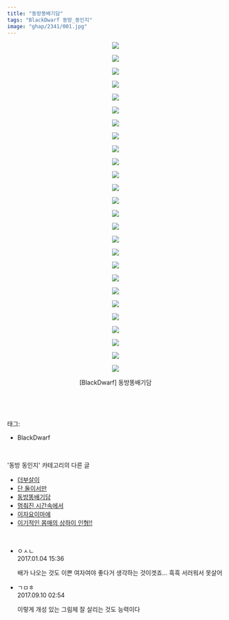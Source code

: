 ```yaml
---
title: "동방똥배기담"
tags: "BlackDwarf 동방_동인지"
image: "ghap/2341/001.jpg"
---
```

<div class="article">
<p style="text-align: center; clear: none; float: none;"><img src="{{ site.nasurl }}/ghap/2341/001.jpg"/></p>
<p style="text-align: center; clear: none; float: none;"><img src="{{ site.nasurl }}/ghap/2341/002.jpg"/></p>
<p style="text-align: center; clear: none; float: none;"><img src="{{ site.nasurl }}/ghap/2341/003.jpg"/></p>
<p style="text-align: center; clear: none; float: none;"><img src="{{ site.nasurl }}/ghap/2341/004.jpg"/></p>
<p style="text-align: center; clear: none; float: none;"><img src="{{ site.nasurl }}/ghap/2341/005.jpg"/></p>
<p style="text-align: center; clear: none; float: none;"><img src="{{ site.nasurl }}/ghap/2341/006.jpg"/></p>
<p style="text-align: center; clear: none; float: none;"><img src="{{ site.nasurl }}/ghap/2341/007.jpg"/></p>
<p style="text-align: center; clear: none; float: none;"><img src="{{ site.nasurl }}/ghap/2341/008.jpg"/></p>
<p style="text-align: center; clear: none; float: none;"><img src="{{ site.nasurl }}/ghap/2341/009.jpg"/></p>
<p style="text-align: center; clear: none; float: none;"><img src="{{ site.nasurl }}/ghap/2341/010.jpg"/></p>
<p style="text-align: center; clear: none; float: none;"><img src="{{ site.nasurl }}/ghap/2341/011.jpg"/></p>
<p style="text-align: center; clear: none; float: none;"><img src="{{ site.nasurl }}/ghap/2341/012.jpg"/></p>
<p style="text-align: center; clear: none; float: none;"><img src="{{ site.nasurl }}/ghap/2341/013.jpg"/></p>
<p style="text-align: center; clear: none; float: none;"><img src="{{ site.nasurl }}/ghap/2341/014.jpg"/></p>
<p style="text-align: center; clear: none; float: none;"><img src="{{ site.nasurl }}/ghap/2341/015.jpg"/></p>
<p style="text-align: center; clear: none; float: none;"><img src="{{ site.nasurl }}/ghap/2341/016.jpg"/></p>
<p style="text-align: center; clear: none; float: none;"><img src="{{ site.nasurl }}/ghap/2341/017.jpg"/></p>
<p style="text-align: center; clear: none; float: none;"><img src="{{ site.nasurl }}/ghap/2341/018.jpg"/></p>
<p style="text-align: center; clear: none; float: none;"><img src="{{ site.nasurl }}/ghap/2341/019.jpg"/></p>
<p style="text-align: center; clear: none; float: none;"><img src="{{ site.nasurl }}/ghap/2341/020.jpg"/></p>
<p style="text-align: center; clear: none; float: none;"><img src="{{ site.nasurl }}/ghap/2341/021.jpg"/></p>
<p style="text-align: center; clear: none; float: none;"><img src="{{ site.nasurl }}/ghap/2341/022.jpg"/></p>
<p style="text-align: center; clear: none; float: none;"><img src="{{ site.nasurl }}/ghap/2341/023.jpg"/></p>
<p style="text-align: center; clear: none; float: none;"><img src="{{ site.nasurl }}/ghap/2341/024.jpg"/></p>
<p style="text-align: center; clear: none; float: none;"><img src="{{ site.nasurl }}/ghap/2341/025.jpg"/></p>
<p style="text-align: center; clear: none; float: none;"><img src="{{ site.nasurl }}/ghap/2341/026.jpg"/></p>
<p style="text-align: center; clear: none; float: none;">[BlackDwarf] 동방똥배기담</p>
<p><br/></p>
</div><br/>
<div class="tagTrail">
<p>태그: </p>
<ul>
<li>BlackDwarf</li>
</ul>
</div><br/>
<div class="another">
<p>'동방 동인지' 카테고리의 다른 글</p>
<ul>
<li><a href="/2016-09-25-ghap_2344">더부살이</a></li>
<li><a href="/2016-09-25-ghap_2343">단 둘이서만</a></li>
<li><a href="/2016-09-25-ghap_2341">동방똥배기담</a></li>
<li><a href="/2016-09-25-ghap_2339">멈춰진 시간속에서</a></li>
<li><a href="/2016-09-25-ghap_2338">이자요이마에</a></li>
<li><a href="/2016-09-25-ghap_2337">이기적인 몸매의 상하이 인형!!</a></li>
</ul>
</div><br/>
<div class="cb_module cb_fluid">
<div class="cb_wrt cb_profile">
<div class="comment">
<ul>
<li class="cb_thumb_off" id="comment14882975">
<div class="cb_comment_area">
<div class="cb_info_area">
<div class="cb_section">
<span class="cb_nick_name">ㅇㅅㄴ</span>
</div>
<div class="cb_section">
<span class="cb_date">2017.01.04 15:36 </span>
</div>
</div>
<div class="cb_dsc_comment">
<p class="cb_dsc">
											배가 나오는 것도 이쁜 여자여야 좋다거 생각하는 것이겟죠... 흑흑 서러워서 못살어
										</p>
</div>
</div></li>
<li class="cb_thumb_off" id="comment15079871">
<div class="cb_comment_area">
<div class="cb_info_area">
<div class="cb_section">
<span class="cb_nick_name">ㄱㅁㅎ</span>
</div>
<div class="cb_section">
<span class="cb_date">2017.09.10 02:54 </span>
</div>
</div>
<div class="cb_dsc_comment">
<p class="cb_dsc">
											이렇게 개성 있는 그림체 잘 살리는 것도 능력이다
										</p>
</div>
</div></li>
</ul>
</div>
</div><!-- commentList close -->
</div><br/>
